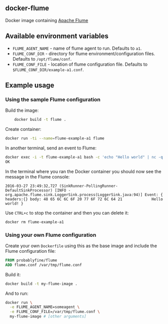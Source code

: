 ## docker-flume

Docker image containing [Apache Flume](https://flume.apache.org/)

## Available environment variables

* `FLUME_AGENT_NAME` - name of flume agent to run.  Defaults to `a1`.
* `FLUME_CONF_DIR` - directory for flume environment/configuration files. Defaults to `/opt/flume/conf`.
* `FLUME_CONF_FILE` - location of flume configuration file. Defaults to `$FLUME_CONF_DIR/example-a1.conf`.

## Example usage

### Using the sample Flume configuration

Build the image:

```bash
    docker build -t flume .
```

Create container:

```bash
docker run -ti --name=flume-example-a1 flume
```

In another terminal, send an event to Flume:

```bash
docker exec -i -t flume-example-a1 bash -c 'echo "Hello world" | nc -q 1 localhost 44444'
OK
```

In the terminal where you ran the Docker container you should now see the message in the Flume console:

```
2016-03-27 23:49:32,727 (SinkRunner-PollingRunner-DefaultSinkProcessor) [INFO - org.apache.flume.sink.LoggerSink.process(LoggerSink.java:94)] Event: { headers:{} body: 48 65 6C 6C 6F 20 77 6F 72 6C 64 21             Hello world! }
```

Use `CTRL+c` to stop the container and then you can delete it:

``` bash
docker rm flume-example-a1
```

### Using your own Flume configuration

Create your own `Dockerfile` using this as the base image and include the Flume configuration file:

```Dockerfile
FROM probablyfine/flume
ADD flume.conf /var/tmp/flume.conf
```

Build it:

```bash
docker build -t my-flume-image .
```

And to run:

```bash
docker run \
  -e FLUME_AGENT_NAME=someagent \
  -e FLUME_CONF_FILE=/var/tmp/flume.conf \
  my-flume-image # [other arguments]
```
